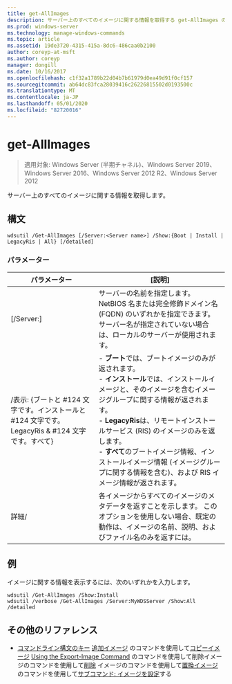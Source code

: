 ```yaml
---
title: get-AllImages
description: サーバー上のすべてのイメージに関する情報を取得する get-AllImages のリファレンストピックです。
ms.prod: windows-server
ms.technology: manage-windows-commands
ms.topic: article
ms.assetid: 19de3720-4315-415a-8dc6-486caa0b2100
author: coreyp-at-msft
ms.author: coreyp
manager: dongill
ms.date: 10/16/2017
ms.openlocfilehash: c1f32a1789b22d04b7b61979d0ea49d91f0cf157
ms.sourcegitcommit: ab64dc83fca28039416c26226815502d0193500c
ms.translationtype: MT
ms.contentlocale: ja-JP
ms.lasthandoff: 05/01/2020
ms.locfileid: "82720016"
---
```

# <a name="get-allimages"></a>get-AllImages

> 適用対象: Windows Server (半期チャネル)、Windows Server 2019、Windows Server 2016、Windows Server 2012 R2、Windows Server 2012

サーバー上のすべてのイメージに関する情報を取得します。

## <a name="syntax"></a>構文
```
wdsutil /Get-AllImages [/Server:<Server name>] /Show:{Boot | Install | LegacyRis | All} [/detailed]
```
### <a name="parameters"></a>パラメーター
|パラメーター|[説明]|
|-------|--------|
|[/Server:<Server name>]|サーバーの名前を指定します。 NetBIOS 名または完全修飾ドメイン名 (FQDN) のいずれかを指定できます。 サーバー名が指定されていない場合は、ローカルのサーバーが使用されます。|
|/表示: {ブートと #124 文字です。インストールと #124 文字です。LegacyRis & #124 文字です。すべて}|-   **ブート**では、ブートイメージのみが返されます。<br />-   **インストール**では、インストールイメージと、そのイメージを含むイメージグループに関する情報が返されます。<br />-   **LegacyRis**は、リモートインストールサービス (RIS) のイメージのみを返します。<br />-   **すべて**のブートイメージ情報、インストールイメージ情報 (イメージグループに関する情報を含む)、および RIS イメージ情報が返されます。|
|詳細/|各イメージからすべてのイメージのメタデータを返すことを示します。 このオプションを使用しない場合、既定の動作は、イメージの名前、説明、およびファイル名のみを返すには。|
## <a name="examples"></a>例
イメージに関する情報を表示するには、次のいずれかを入力します。
```
wdsutil /Get-AllImages /Show:Install
wdsutil /verbose /Get-AllImages /Server:MyWDSServer /Show:All /detailed
```
## <a name="additional-references"></a>その他のリファレンス
- [コマンドライン構文のキー](command-line-syntax-key.md)
[追加イメージ](using-the-add-image-command.md)
のコマンドを使用して[コピーイメージ](using-the-copy-image-command.md)
[Using the Export-Image Command](using-the-export-image-command.md)
のコマンドを使用して削除イメージのコマンドを使用して[削除](using-the-remove-image-command.md)
イメージのコマンドを使用して[置換イメージ](using-the-replace-image-command.md)
のコマンドを使用して[サブコマンド: イメージを設定](subcommand-set-image.md)する
